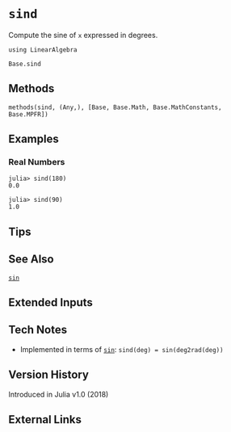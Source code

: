# `sind`

Compute the sine of `x` expressed in degrees.

```@setup repl_only
using LinearAlgebra
```
```@docs
Base.sind
```


## Methods

```@repl
methods(sind, (Any,), [Base, Base.Math, Base.MathConstants, Base.MPFR])
```


## Examples

### Real Numbers
```jldoctest
julia> sind(180)
0.0

julia> sind(90)
1.0
```


## Tips


## See Also

[`sin`](@ref)


## Extended Inputs


## Tech Notes

- Implemented in terms of [`sin`](@ref): `sind(deg) = sin(deg2rad(deg))`


## Version History

Introduced in Julia v1.0 (2018)


## External Links
